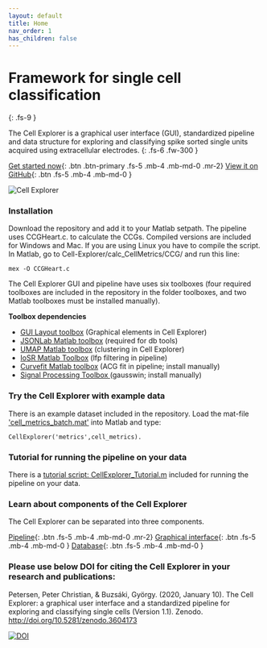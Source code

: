 ```yaml
---
layout: default
title: Home
nav_order: 1
has_children: false
---
```

# Framework for single cell classification
{: .fs-9 }

The Cell Explorer is a graphical user interface (GUI), standardized pipeline and data structure for exploring and classifying spike sorted single units acquired using extracellular electrodes.
{: .fs-6 .fw-300 }

[Get started now](#installation){: .btn .btn-primary .fs-5 .mb-4 .mb-md-0 .mr-2} [View it on GitHub](https://github.com/petersenpeter/Cell-Explorer){: .btn .fs-5 .mb-4 .mb-md-0 }

![Cell Explorer](https://buzsakilab.com/wp/wp-content/uploads/2019/11/Cell-Explorer-example.png)

### Installation
Download the repository and add it to your Matlab setpath. The pipeline uses CCGHeart.c. to calculate the CCGs. Compiled versions are included for Windows and Mac. If you are using Linux you have to compile the script. In Matlab, go to Cell-Explorer/calc_CellMetrics/CCG/ and run this line:

`mex -O CCGHeart.c`

The Cell Explorer GUI and pipeline have uses six toolboxes (four required toolboxes are included in the repository in the folder toolboxes, and two Matlab toolboxes must be installed manually).

**Toolbox dependencies**
* [GUI Layout toolbox](https://www.mathworks.com/matlabcentral/fileexchange/47982-gui-layout-toolbox) (Graphical elements in Cell Explorer)
* [JSONLab Matlab toolbox](https://www.mathworks.com/matlabcentral/fileexchange/33381-jsonlab-a-toolbox-to-encode-decode-json-files) (required for db tools)
* [UMAP Matlab toolbox](https://www.mathworks.com/matlabcentral/fileexchange/71902-uniform-manifold-approximation-and-projection-umap) (clustering in Cell Explorer)
* [IoSR Matlab Toolbox](https://github.com/IoSR-Surrey/MatlabToolbox) (lfp filtering in pipeline)
* [Curvefit Matlab toolbox](https://www.mathworks.com/help/curvefit/index.html?s_cid=doc_ftr) (ACG fit in pipeline; install manually)
* [Signal Processing Toolbox ](https://www.mathworks.com/help/signal/index.html?s_tid=CRUX_lftnav) (gausswin; install manually)

### Try the Cell Explorer with example data
There is an example dataset included in the repository. Load the mat-file ['cell_metrics_batch.mat'](https://github.com/petersenpeter/Cell-Explorer/tree/master/exampleData) into Matlab and type:

`CellExplorer('metrics',cell_metrics).`

### Tutorial for running the pipeline on your data
There is a [tutorial script: CellExplorer_Tutorial.m](https://github.com/petersenpeter/Cell-Explorer/blob/master/CellExplorer_Tutorial.m) included for running the pipeline on your data.

### Learn about components of the Cell Explorer
The Cell Explorer can be separated into three components.

[Pipeline](/Cell-Explorer/pipeline/running-pipeline/){: .btn .fs-5 .mb-4 .mb-md-0 .mr-2} [Graphical interface](/Cell-Explorer/interface/interface/){: .btn .fs-5 .mb-4 .mb-md-0 } [Database](/Cell-Explorer/database/preparation/){: .btn .fs-5 .mb-4 .mb-md-0 }

### Please use below DOI for citing the Cell Explorer in your research and publications:
Petersen, Peter Christian, & Buzsáki, György. (2020, January 10). The Cell Explorer: a graphical user interface and a standardized pipeline for exploring and classifying single cells (Version 1.1). Zenodo. http://doi.org/10.5281/zenodo.3604173

[![DOI](https://zenodo.org/badge/DOI/10.5281/zenodo.3604173.svg)](https://doi.org/10.5281/zenodo.3604173)

